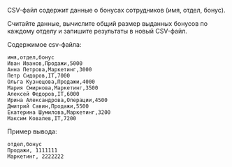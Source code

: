 CSV-файл содержит данные о бонусах сотрудников (имя, отдел, бонус). 

Считайте данные, вычислите общий размер выданных бонусов по каждому отделу и запишите результаты в новый CSV-файл.

Содержимое csv-файла:
```
имя,отдел,бонус
Иван Иванов,Продажи,5000
Анна Петрова,Маркетинг,3000
Петр Сидоров,IT,7000
Ольга Кузнецова,Продажи,4000
Мария Смирнова,Маркетинг,3500
Алексей Федоров,IT,6000
Ирина Александрова,Операции,4500
Дмитрий Савин,Продажи,5500
Екатерина Шумилова,Маркетинг,3200
Максим Ковалев,IT,7200
```

Пример вывода:
```
отдел,бонус 
Продажи, 1111111
Маркетинг, 2222222
```